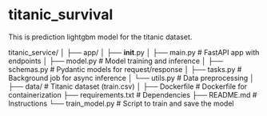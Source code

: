# titanic_survival
This is prediction lightgbm model for the titanic dataset.

titanic_service/
│
├── app/
│   ├── __init__.py
│   ├── main.py              # FastAPI app with endpoints
│   ├── model.py             # Model training and inference
│   ├── schemas.py           # Pydantic models for request/response
│   ├── tasks.py             # Background job for async inference
│   └── utils.py             # Data preprocessing
│
├── data/                    # Titanic dataset (train.csv)
│
├── Dockerfile               # Dockerfile for containerization
├── requirements.txt         # Dependencies
├── README.md                # Instructions
└── train_model.py           # Script to train and save the model

